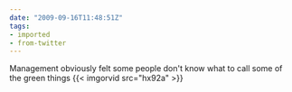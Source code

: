 ```yaml
---
date: "2009-09-16T11:48:51Z"
tags:
- imported
- from-twitter
---
```

Management obviously felt some people don't know what to call some of the green things {{< imgorvid src="hx92a" >}}
